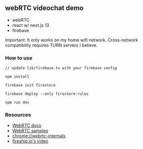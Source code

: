 ## webRTC videochat demo

* webRTC
* react w/ next.js 13
* firebase

Important: It only works on my home wifi network. Cross-network compatibility requires TURN servers I believe.

### How to use

```
// update lib/firebase.ts with your firebase config
```
```
npm install
```
```
firebase init firestore
```
```
firebase deploy --only firestore:rules
```
```
npm run dev
```

### Resources

* [WebRTC docs](https://webrtc.org/)
* [WebRTC samples](https://webrtc.github.io/samples/)
* [chrome://webrtc-internals](chrome://webrtc-internals)
* [fireship.io's video](https://www.youtube.com/watch?v=WmR9IMUD_CY)
